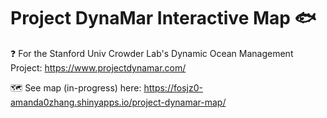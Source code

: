 # Project DynaMar Interactive Map 🐟

❓ For the Stanford Univ Crowder Lab's Dynamic Ocean Management Project: <https://www.projectdynamar.com/>

🗺️ See map (in-progress) here: <https://fosjz0-amanda0zhang.shinyapps.io/project-dynamar-map/>
